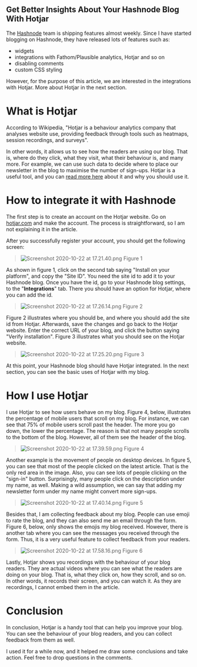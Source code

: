 ## Get Better Insights About Your Hashnode Blog With Hotjar

The [Hashnode](https://hashnode.com/) team is shipping features almost weekly. Since I have started blogging on Hashnode, they have released lots of features such as:
* widgets
* integrations with Fathom/Plausible analytics, Hotjar and so on
* disabling comments
* custom CSS styling

However, for the purpose of this article, we are interested in the integrations with Hotjar. More about Hotjar in the next section.

# What is Hotjar
According to Wikipedia, "Hotjar is a behaviour analytics company that analyses website use, providing feedback through tools such as heatmaps, session recordings, and surveys". 

In other words, it allows us to see how the readers are using our blog. That is, where do they click, what they visit, what their behaviour is, and many more. For example, we can use such data to decide where to place our newsletter in the blog to maximise the number of sign-ups. Hotjar is a useful tool, and you can [read more here](https://www.hotjar.com/blog/what-is-hotjar/) about it and why you should use it.

# How to integrate it with Hashnode
The first step is to create an account on the Hotjar website. Go on [hotjar.com](https://hotjar.com) and make the account. The process is straightforward, so I am not explaining it in the article. 

After you successfully register your account, you should get the following screen:

> ![Screenshot 2020-10-22 at 17.21.40.png](https://cdn.hashnode.com/res/hashnode/image/upload/v1603376622799/qQvozN9ZY.png)
Figure 1

As shown in figure 1, click on the second tab saying "Install on your platform", and copy the "Site ID". You need the site id to add it to your Hashnode blog. Once you have the id, go to your Hashnode blog settings, to the "**Integrations**" tab. There you should have an option for Hotjar, where you can add the id.

> ![Screenshot 2020-10-22 at 17.26.14.png](https://cdn.hashnode.com/res/hashnode/image/upload/v1603376926092/Qfk0yvfs7.png)
Figure 2

Figure 2 illustrates where you should be, and where you should add the site id from Hotjar. Afterwards, save the changes and go back to the Hotjar website. Enter the correct URL of your blog, and click the button saying "Verify installation". Figure 3 illustrates what you should see on the Hotjar website.

> ![Screenshot 2020-10-22 at 17.25.20.png](https://cdn.hashnode.com/res/hashnode/image/upload/v1603377074147/YRH9cxrzW.png)
Figure 3

At this point, your Hashnode blog should have Hotjar integrated. In the next section, you can see the basic uses of Hotjar with my blog.

# How I use Hotjar
I use Hotjar to see how users behave on my blog. Figure 4, below, illustrates the percentage of mobile users that scroll on my blog. For instance, we can see that 75% of mobile users scroll past the header. The more you go down, the lower the percentage. The reason is that not many people scrolls to the bottom of the blog. However, all of them see the header of the blog.

> ![Screenshot 2020-10-22 at 17.39.59.png](https://cdn.hashnode.com/res/hashnode/image/upload/v1603377694495/4qsP28egG.png)
Figure 4

Another example is the movement of people on desktop devices. In figure 5, you can see that most of the people clicked on the latest article. That is the only red area in the image. Also, you can see lots of people clicking on the "sign-in" button. Surprisingly, many people click on the description under my name, as well. Making a wild assumption, we can say that adding my newsletter form under my name might convert more sign-ups.

> ![Screenshot 2020-10-22 at 17.40.14.png](https://cdn.hashnode.com/res/hashnode/image/upload/v1603377946322/qH9cHYMnc.png)
Figure 5

Besides that, I am collecting feedback about my blog. People can use emoji to rate the blog, and they can also send me an email through the form. Figure 6, below, only shows the emojis my blog received. However, there is another tab where you can see the messages you received through the form. Thus, it is a very useful feature to collect feedback from your readers.

> ![Screenshot 2020-10-22 at 17.58.16.png](https://cdn.hashnode.com/res/hashnode/image/upload/v1603378718815/UFH8u2z8K.png)
Figure 6

Lastly, Hotjar shows you recordings with the behaviour of your blog readers. They are actual videos where you can see what the readers are doing on your blog. That is, what they click on, how they scroll, and so on. In other words, it records their screen, and you can watch it. As they are recordings, I cannot embed them in the article.

# Conclusion
In conclusion, Hotjar is a handy tool that can help you improve your blog. You can see the behaviour of your blog readers, and you can collect feedback from them as well. 

I used it for a while now, and it helped me draw some conclusions and take action. Feel free to drop questions in the comments.